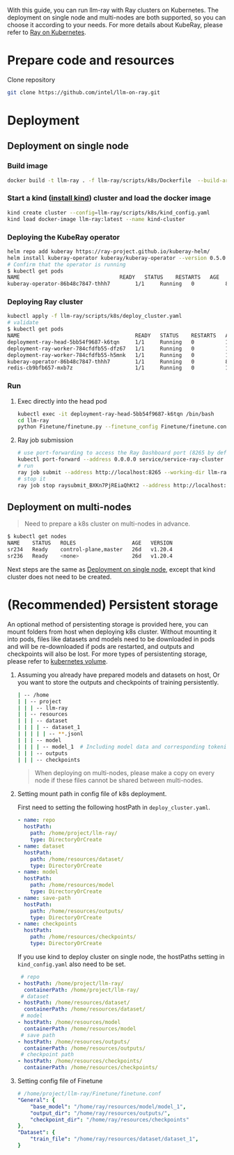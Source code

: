 With this guide, you can run llm-ray with Ray clusters on Kubernetes. The deployment on single node and multi-nodes are both supported, so you can choose it according to your needs. For more details about KubeRay, please refer to [Ray on Kubernetes](https://docs.ray.io/en/latest/cluster/kubernetes/index.html).
# Prepare code and resources
Clone repository
```bash
git clone https://github.com/intel/llm-on-ray.git
```

# Deployment
## Deployment on single node
### Build image
```bash
docker build -t llm-ray . -f llm-ray/scripts/k8s/Dockerfile  --build-arg http_proxy --build-arg https_proxy
```
### Start a kind ([install kind](https://kind.sigs.k8s.io/docs/user/quick-start/#installation)) cluster and load the docker image
```bash
kind create cluster --config=llm-ray/scripts/k8s/kind_config.yaml
kind load docker-image llm-ray:latest --name kind-cluster
```
### Deploying the KubeRay operator

```bash
helm repo add kuberay https://ray-project.github.io/kuberay-helm/
helm install kuberay-operator kuberay/kuberay-operator --version 0.5.0
# Confirm that the operator is running
$ kubectl get pods
NAME                                READY   STATUS    RESTARTS   AGE
kuberay-operator-86b48c7847-thhh7        1/1     Running   0          8d
```

### Deploying Ray cluster
```bash
kubectl apply -f llm-ray/scripts/k8s/deploy_cluster.yaml
# validate
$ kubectl get pods
NAME                                     READY   STATUS    RESTARTS   AGE
deployment-ray-head-5bb54f9687-k6tqn     1/1     Running   0          17s
deployment-ray-worker-784cfdfb55-dfz67   1/1     Running   0          17s
deployment-ray-worker-784cfdfb55-h5mnk   1/1     Running   0          17s
kuberay-operator-86b48c7847-thhh7        1/1     Running   0          8d
redis-cb9bfb657-mxb7z                    1/1     Running   0          17s
```
### Run
1. Exec directly into the head pod
    ```bash
    kubectl exec -it deployment-ray-head-5bb54f9687-k6tqn /bin/bash
    cd llm-ray
    python Finetune/finetune.py --finetune_config Finetune/finetune.conf
    ```
2. Ray job submission
    ```bash
    # use port-forwarding to access the Ray Dashboard port (8265 by default)
    kubectl port-forward --address 0.0.0.0 service/service-ray-cluster 8265:8265
    # run
    ray job submit --address http://localhost:8265 --working-dir llm-ray -- python Finetune/finetune.py --finetune_config Finetune/finetune.conf
    # stop it
    ray job stop raysubmit_BXKn7PjREiaQhKt2 --address http://localhost:8265
    ```

## Deployment on multi-nodes
> Need to prepare a k8s cluster on multi-nodes in advance.
```bash
$ kubectl get nodes
NAME    STATUS   ROLES                  AGE   VERSION
sr234   Ready    control-plane,master   26d   v1.20.4
sr236   Ready    <none>                 26d   v1.20.4
```
Next steps are the same as [Deployment on single node](#Deploymentonsinglenode), except that kind cluster does not need to be created.


# (Recommended) Persistent storage
An optional method of persistenting storage is provided here, you can mount folders from host when deploying k8s cluster. Without mounting it into pods, files like datasets and models need to be downloaded in pods and will be re-downloaded if pods are restarted, and outputs and checkpoints will also be lost. For more types of persistenting storage, please refer to [kubernetes volume](https://kubernetes.io/docs/concepts/storage/volumes/).

1. Assuming you already have prepared models and datasets on host, Or you want to store the outputs and checkpoints of training persistently.
    ```bash
    | -- /home
    | | -- project
    | | | -- llm-ray
    | | -- resources
    | | | -- dataset
    | | | | -- dataset_1
    | | | | | -- **.jsonl
    | | | -- model
    | | | | -- model_1  # Including model data and corresponding tokenizer
    | | | -- outputs
    | | | -- checkpoints
    ```
    > When deploying on multi-nodes, please make a copy on every node if these files cannot be shared between multi-nodes.
2. Setting mount path in config file of k8s deployment.

    First need to setting the following hostPath in `deploy_cluster.yaml`.
    ```yaml
    - name: repo
      hostPath:
        path: /home/project/llm-ray/
        type: DirectoryOrCreate
    - name: dataset
      hostPath:
        path: /home/resources/dataset/
        type: DirectoryOrCreate
    - name: model
      hostPath:
        path: /home/resources/model
        type: DirectoryOrCreate
    - name: save-path
      hostPath: 
        path: /home/resources/outputs/
        type: DirectoryOrCreate
    - name: checkpoints
      hostPath: 
        path: /home/resources/checkpoints/
        type: DirectoryOrCreate
    ```
    If you use kind to deploy cluster on single node, the hostPaths setting in `kind_config.yaml` also need to be set.
    ```yaml
     # repo
    - hostPath: /home/project/llm-ray/
      containerPath: /home/project/llm-ray/
     # dataset
    - hostPath: /home/resources/dataset/
      containerPath: /home/resources/dataset/
     # model
    - hostPath: /home/resources/model
      containerPath: /home/resources/model
     # save path
    - hostPath: /home/resources/outputs/
      containerPath: /home/resources/outputs/
     # checkpoint path
    - hostPath: /home/resources/checkpoints/
      containerPath: /home/resources/checkpoints/
    ```
4. Setting config file of Finetune
    ```yaml
    # /home/project/llm-ray/Finetune/finetune.conf
    "General": {
        "base_model": "/home/ray/resources/model/model_1",
        "output_dir": "/home/ray/resources/outputs/",
        "checkpoint_dir": "/home/ray/resources/checkpoints"
    },
    "Dataset": {
        "train_file": "/home/ray/resources/dataset/dataset_1",
    }
    ```
